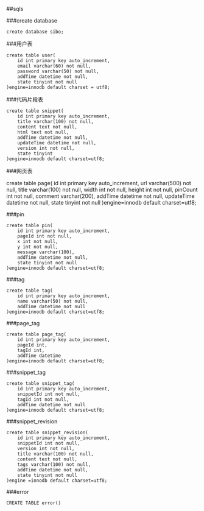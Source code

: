 ##sqls

###create database

	create database sibo;

###用户表

	create table user(
		id int primary key auto_increment,
		email varchar(60) not null,
		password varchar(50) not null,
		addTime datetime not null,
		state tinyint not null
	)engine=innodb default charset = utf8;

###代码片段表

	create table snippet(
        id int primary key auto_increment,
        title varchar(100) not null,
        content text not null,
        html text not null,
        addTime datetime not null,
        updateTime datetime not null,
        version int not null,
        state tinyint
    )engine=innodb default charset=utf8;

###网页表

create table page(
	id int primary key auto_increment,
	url varchar(500) not null,
	title varchar(100) not null,
	width int not null,
	height int not null,
	pinCount int not null,
	comment varchar(200),
	addTime datetime not null,
	updateTime datetime not null,
	state tinyint not null
)engine=innodb default charset=utf8;

###pin

	create table pin(
		id int primary key auto_increment,
		pageId int not null,
		x int not null,
		y int not null,
		message varchar(100),
		addTime datetime not null,
		state tinyint not null
	)engine=innodb default charset=utf8;

###tag

	create table tag(
		id int primary key auto_increment,
		name varchar(50) not null,
		addTime datetime not null
	)engine=innodb default charset=utf8;

###page_tag

	create table page_tag(
		id int primary key auto_increment,
		pageId int,
		tagId int,
		addTime datetime
	)engine=innodb default charset=utf8;

###snippet_tag

	create table snippet_tag(
		id int primary key auto_increment,
		snippetId int not null,
		tagId int not null,
		addTime datetime not null
	)engine=innodb default charset=utf8;

###snippet_revision

	create table snippet_revision(
		id int primary key auto_increment,
		snippetId int not null,
		version int not null,
		title varchar(100) not null,
		content text not null,
		tags varchar(100) not null,
		addTime datetime not null,
		state tinyint not null
	)engine =innodb default charset=utf8;

###error

	CREATE TABLE error()